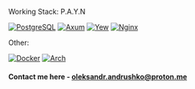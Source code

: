 Working Stack: P.A.Y.N

[![PostgreSQL](https://img.shields.io/badge/database-postgresql-blue?style=for-the-badge&logo=postgresql)](https://www.postgresql.org/)
[![Axum](https://img.shields.io/badge/backend-axum-black?style=for-the-badge&logo=rust)](https://github.com/tokio-rs/axum)
[![Yew](https://img.shields.io/badge/frontend-yew-yellow?style=for-the-badge&logo=rust)](https://yew.rs/)
[![Nginx](https://img.shields.io/badge/proxy&balancer-nginx-green?style=for-the-badge&logo=nginx)](https://archlinux.org/)

Other:

[![Docker](https://img.shields.io/badge/docker-blue?style=for-the-badge&logo=docker)](https://archlinux.org/)
[![Arch](https://img.shields.io/badge/arch-pink?style=for-the-badge&logo=arch-linux)](https://archlinux.org/)

#### Contact me here - oleksandr.andrushko@proton.me
